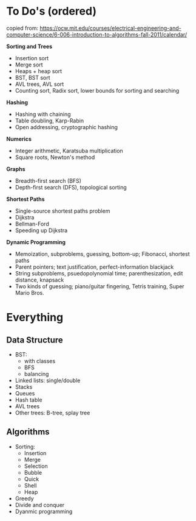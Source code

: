 # To Do's (ordered)
copied from: https://ocw.mit.edu/courses/electrical-engineering-and-computer-science/6-006-introduction-to-algorithms-fall-2011/calendar/

**Sorting and Trees**
* Insertion sort
* Merge sort
* Heaps + heap sort
* BST, BST sort
* AVL trees, AVL sort
* Counting sort, Radix sort, lower bounds for sorting and searching

**Hashing**
* Hashing with chaining
* Table doubling, Karp-Rabin
* Open addressing, cryptographic hashing

**Numerics**
* Integer arithmetic, Karatsuba multiplication
* Square roots, Newton's method

**Graphs**
* Breadth-first search (BFS)
* Depth-first search (DFS), topological sorting

**Shortest Paths**
* Single-source shortest paths problem
* Dijkstra
* Bellman-Ford
* Speeding up Dijkstra

**Dynamic Programming**
* Memoization, subproblems, guessing, bottom-up; Fibonacci, shortest paths
* Parent pointers; text justification, perfect-information blackjack
* String subproblems, psuedopolynomial time; parenthesization, edit distance, knapsack
* Two kinds of guessing; piano/guitar fingering, Tetris training, Super Mario Bros.

# Everything

## Data Structure
* BST:
    * with classes
    * BFS
    * balancing
* Linked lists: single/double
* Stacks
* Queues
* Hash table
* AVL trees
* Other trees: B-tree, splay tree

## Algorithms
* Sorting: 
    * Insertion
    * Merge
    * Selection
    * Bubble
    * Quick
    * Shell
    * Heap
* Greedy
* Divide and conquer
* Dyanmic programming
